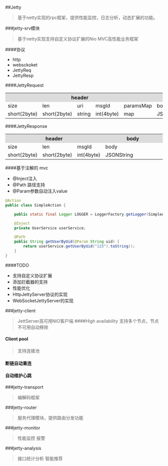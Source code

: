 ##Jetty
>基于netty实现的rpc框架，提供性能监控，日志分析，动态扩展的功能。

###jetty-srv模块
>基于netty实现支持自定义协议扩展的Nio MVC高性能业务框架

####协议
- http
- websckoket
- JettyReq
- JettyResp

####JettyRequest

<table>
<tr bgcolor="#DCDCDC">
	<th colspan="5" width="50%">header</th>
	<th>body</th>
</tr>
<tr>	
	<td>size</td>
	<td>len</td>
	<td>uri</td>
	<td>msgId</td>
	<td>paramsMap</td>
	<td>body</td>
</tr>
<tr>	
	<td>short(2byte)</td>
	<td>short(2byte)</td>
	<td>string</td>
	<td>int(4byte)</td>
	<td>map</td>
	<td>JSONString</td>
</tr>
</table>

####JettyResponse

<table>
<tr bgcolor="#DCDCDC">
	<th colspan="3" width="50%">header</th>
	<th>body</th>
</tr>
<tr>	
	<td>size</td>
	<td>len</td>
	<td>msgId</td>
	<td>body</td>
</tr>
<tr>	
	<td>short(2byte)</td>
	<td>short(2byte)</td>
	<td>int(4byte)</td>
	<td>JSONString</td>
</tr>
</table>

####基于注解的 mvc

- @Inject注入
- @Path 路径支持
- @Param参数自动注入value

``` java
@Action
public class SimpleAction {

    public static final Logger LOGGER = LoggerFactory.getLogger(SimpleAction.class);

    @Inject
    private UserService userService;

    @Path
    public String getUserByUid(@Param String uid) {
        return userService.getUserByUid("123").toString();
    }
}
```

####TODO 

- 支持自定义协议扩展
- 添加拦截器的支持
- 性能优化
- HttpJettyServer协议的实现
- WebSocketJettyServer的实现

###jetty-client
>JettServer高可用NIO客户端
####High availability
支持多个节点，节点不可用自动移除

#### Client pool
> 支持连接池

#### 断链自动重连
#### 自动维护心跳

###jetty-transport
>编解码框架

###jetty-router
>服务代理模块，提供路由分发功能

###jetty-monitor
>性能监控
>报警

###jetty-analysis
>接口统计分析
>智能推荐



